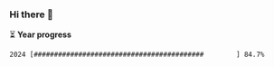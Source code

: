 ### Hi there :wave:

:hourglass_flowing_sand: **Year progress**

```txt
2024 [##########################################        ] 84.7%
```
